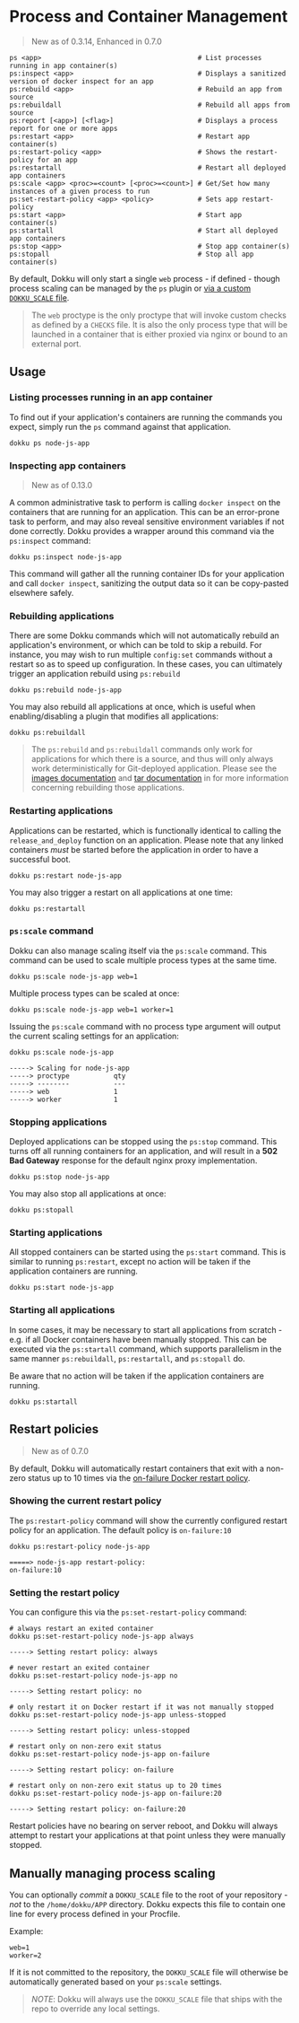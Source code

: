 # Process and Container Management

> New as of 0.3.14, Enhanced in 0.7.0

```
ps <app>                                       # List processes running in app container(s)
ps:inspect <app>                               # Displays a sanitized version of docker inspect for an app
ps:rebuild <app>                               # Rebuild an app from source
ps:rebuildall                                  # Rebuild all apps from source
ps:report [<app>] [<flag>]                     # Displays a process report for one or more apps
ps:restart <app>                               # Restart app container(s)
ps:restart-policy <app>                        # Shows the restart-policy for an app
ps:restartall                                  # Restart all deployed app containers
ps:scale <app> <proc>=<count> [<proc>=<count>] # Get/Set how many instances of a given process to run
ps:set-restart-policy <app> <policy>           # Sets app restart-policy
ps:start <app>                                 # Start app container(s)
ps:startall                                    # Start all deployed app containers
ps:stop <app>                                  # Stop app container(s)
ps:stopall                                     # Stop all app container(s)
```

By default, Dokku will only start a single `web` process - if defined - though process scaling can be managed by the `ps` plugin or [via a custom `DOKKU_SCALE` file](/docs/deployment/process-management.md#manually-managing-process-scaling).

> The `web` proctype is the only proctype that will invoke custom checks as defined by a `CHECKS` file. It is also the only process type that will be launched in a container that is either proxied via nginx or bound to an external port.

## Usage

### Listing processes running in an app container

To find out if your application's containers are running the commands you expect, simply run the `ps` command against that application.

```shell
dokku ps node-js-app
```

### Inspecting app containers

> New as of 0.13.0

A common administrative task to perform is calling `docker inspect` on the containers that are running for an application. This can be an error-prone task to perform, and may also reveal sensitive environment variables if not done correctly. Dokku provides a wrapper around this command via the `ps:inspect` command:

```shell
dokku ps:inspect node-js-app
```

This command will gather all the running container IDs for your application and call `docker inspect`, sanitizing the output data so it can be copy-pasted elsewhere safely.

### Rebuilding applications

There are some Dokku commands which will not automatically rebuild an application's environment, or which can be told to skip a rebuild. For instance, you may wish to run multiple `config:set` commands without a restart so as to speed up configuration. In these cases, you can ultimately trigger an application rebuild using `ps:rebuild`

```shell
dokku ps:rebuild node-js-app
```

You may also rebuild all applications at once, which is useful when enabling/disabling a plugin that modifies all applications:

```shell
dokku ps:rebuildall
```

> The `ps:rebuild` and `ps:rebuildall` commands only work for applications for which there is a source, and thus
> will only always work deterministically for Git-deployed application. Please see
> the [images documentation](/docs/deployment/methods/images.md) and [tar documentation](/docs/deployment/methods/tar.md)
> in for more information concerning rebuilding those applications.

### Restarting applications

Applications can be restarted, which is functionally identical to calling the `release_and_deploy` function on an application. Please note that any linked containers *must* be started before the application in order to have a successful boot.

```shell
dokku ps:restart node-js-app
```

You may also trigger a restart on all applications at one time:

```shell
dokku ps:restartall
```

### `ps:scale` command

Dokku can also manage scaling itself via the `ps:scale` command. This command can be used to scale multiple process types at the same time.

```shell
dokku ps:scale node-js-app web=1
```

Multiple process types can be scaled at once:

```shell
dokku ps:scale node-js-app web=1 worker=1
```

Issuing the `ps:scale` command with no process type argument will output the current scaling settings for an application:

```shell
dokku ps:scale node-js-app
```

```
-----> Scaling for node-js-app
-----> proctype           qty
-----> --------           ---
-----> web                1
-----> worker             1
```

### Stopping applications

Deployed applications can be stopped using the `ps:stop` command. This turns off all running containers for an application, and will result in a **502 Bad Gateway** response for the default nginx proxy implementation.

```shell
dokku ps:stop node-js-app
```

You may also stop all applications at once:

```shell
dokku ps:stopall
```

### Starting applications

All stopped containers can be started using the `ps:start` command. This is similar to running `ps:restart`, except no action will be taken if the application containers are running.

```shell
dokku ps:start node-js-app
```

### Starting all applications

In some cases, it may be necessary to start all applications from scratch - e.g. if all Docker containers have been manually stopped. This can be executed via the `ps:startall` command, which supports parallelism in the same manner `ps:rebuildall`, `ps:restartall`, and `ps:stopall` do.

Be aware that no action will be taken if the application containers are running.

```shell
dokku ps:startall
```

## Restart policies

> New as of 0.7.0

By default, Dokku will automatically restart containers that exit with a non-zero status up to 10 times via the [on-failure Docker restart policy](https://docs.docker.com/engine/reference/run/#restart-policies-restart).

### Showing the current restart policy

The `ps:restart-policy` command will show the currently configured restart policy for an application. The default policy is `on-failure:10`

```shell
dokku ps:restart-policy node-js-app
```

```
=====> node-js-app restart-policy:
on-failure:10
```

### Setting the restart policy

You can configure this via the `ps:set-restart-policy` command:

```shell
# always restart an exited container
dokku ps:set-restart-policy node-js-app always
```

```
-----> Setting restart policy: always
```

```shell
# never restart an exited container
dokku ps:set-restart-policy node-js-app no
```

```
-----> Setting restart policy: no
```

```shell
# only restart it on Docker restart if it was not manually stopped
dokku ps:set-restart-policy node-js-app unless-stopped
```

```
-----> Setting restart policy: unless-stopped
```

```shell
# restart only on non-zero exit status
dokku ps:set-restart-policy node-js-app on-failure
```

```
-----> Setting restart policy: on-failure
```

```shell
# restart only on non-zero exit status up to 20 times
dokku ps:set-restart-policy node-js-app on-failure:20
```

```
-----> Setting restart policy: on-failure:20
```

Restart policies have no bearing on server reboot, and Dokku will always attempt to restart your applications at that point unless they were manually stopped.

## Manually managing process scaling

You can optionally *commit* a `DOKKU_SCALE` file to the root of your repository - *not* to the `/home/dokku/APP` directory. Dokku expects this file to contain one line for every process defined in your Procfile.

Example:

```Procfile
web=1
worker=2
```

If it is not committed to the repository, the `DOKKU_SCALE` file will otherwise be automatically generated based on your `ps:scale` settings.

> *NOTE*: Dokku will always use the `DOKKU_SCALE` file that ships with the repo to override any local settings.
